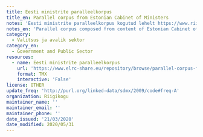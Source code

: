 ```yaml
---
title: Eesti ministrite paralleelkorpus
title_en: Parallel corpus from Estonian Cabinet of Ministers
notes: 'Eesti ministrite paralleelkorpus kogutud lehelt https://www.riigikogu.ee/'
notes_en: 'Parallel corpus composed from content of Estonian Cabinet of Ministers website (https://www.riigikogu.ee/).'
category:
  - Valitsus ja avalik sektor
category_en:
  - Government and Public Sector
resources:
  - name: Eesti ministrite paralleelkorpus
    url: 'https://www.elrc-share.eu/repository/browse/parallel-corpus-from-estonian-cabinet-of-ministers-processed/32d399a86d1b11e7b7d400155d0267064a531119602b4a9c80337a59601a2543/'
    format: TMX
    interactive: 'False'
license: OTHER
update_freq: 'http://purl.org/linked-data/sdmx/2009/code#freq-A'
organization: Riigikogu
maintainer_name: ''
maintainer_email: ''
maintainer_phone: ''
date_issued: '21/03/2020'
date_modified: 2020/05/31
---
```

